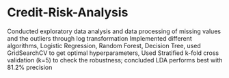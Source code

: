# Credit-Risk-Analysis
Conducted exploratory data analysis and data processing of missing values and the outliers through log transformation
Implemented different algorithms, Logistic Regression, Random Forest, Decision Tree, used GridSearchCV to get optimal hyperparameters,
Used Stratified k-fold cross validation (k=5) to check the robustness; concluded LDA performs best with 81.2% precision

